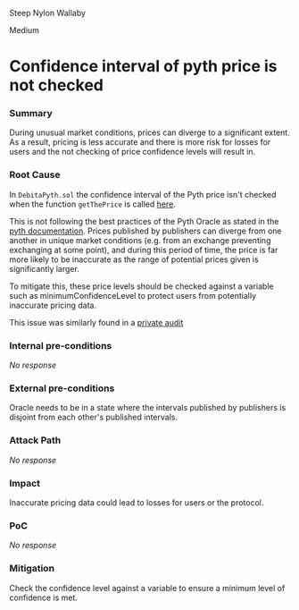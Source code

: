 Steep Nylon Wallaby

Medium

# Confidence interval of pyth price is not checked

### Summary

During unusual market conditions, prices can diverge to a significant extent. As a result, pricing is less accurate and there is more risk for losses for users and the not checking of price confidence levels will result in. 

### Root Cause

In `DebitaPyth.sol` the confidence interval of the Pyth price isn't checked when the function `getThePrice` is called [here](https://github.com/sherlock-audit/2024-11-debita-finance-v3/blob/main/Debita-V3-Contracts/contracts/oracles/DebitaPyth.sol#L25). 

This is not following the best practices of the Pyth Oracle as stated in the [pyth documentation](https://docs.pyth.network/price-feeds/best-practices#confidence-intervals). Prices published by publishers can diverge from one another in unique market conditions (e.g. from an exchange preventing exchanging at some point), and during this period of time, the price is far more likely to be inaccurate as the range of potential prices given is significantly larger. 

To mitigate this, these price levels should be checked against a variable such as minimumConfidenceLevel to protect users from potentially inaccurate pricing data. 

This issue was similarly found in a [private audit](https://solodit.cyfrin.io/issues/m-03-confidence-interval-of-pyth-price-is-not-validated-pashov-audit-group-none-reyanetwork-august-markdown)

### Internal pre-conditions

_No response_

### External pre-conditions

Oracle needs to be in a state where the intervals published by publishers is disjoint from each other's published intervals. 

### Attack Path

_No response_

### Impact

Inaccurate pricing data could lead to losses for users or the protocol. 

### PoC

_No response_

### Mitigation

Check the confidence level against a variable to ensure a minimum level of confidence is met. 